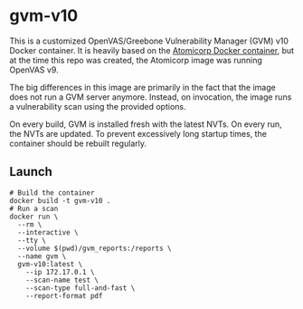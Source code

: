 # gvm-v10

This is a customized OpenVAS/Greebone Vulnerability Manager (GVM) v10 Docker container. It is heavily based on the [Atomicorp Docker container](https://github.com/Atomicorp/openvas-docker), but at the time this repo was created, the Atomicorp image was running OpenVAS v9.

The big differences in this image are primarily in the fact that the image does not run a GVM server anymore. Instead, on invocation, the image runs a vulnerability scan using the provided options.

On every build, GVM is installed fresh with the latest NVTs. On every run, the NVTs are updated. To prevent excessively long startup times, the container should be rebuilt regularly.

## Launch

``` shell
# Build the container
docker build -t gvm-v10 .
# Run a scan
docker run \
  --rm \
  --interactive \
  --tty \
  --volume $(pwd)/gvm_reports:/reports \
  --name gvm \
  gvm-v10:latest \
    --ip 172.17.0.1 \
    --scan-name test \
    --scan-type full-and-fast \
    --report-format pdf
```
